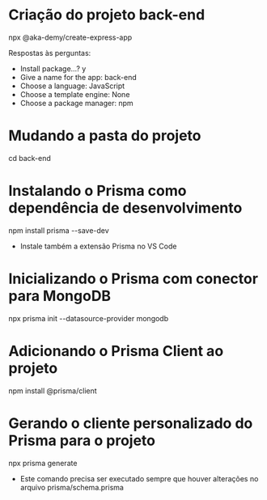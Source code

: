 # Criação do projeto back-end
npx @aka-demy/create-express-app

Respostas às perguntas:
* Install package...? y
* Give a name for the app: back-end
* Choose a language: JavaScript
* Choose a template engine: None
* Choose a package manager: npm

# Mudando a pasta do projeto
cd back-end

# Instalando o Prisma como dependência de desenvolvimento
npm install prisma --save-dev
* Instale também a extensão Prisma no VS Code

# Inicializando o Prisma com conector para MongoDB
npx prisma init --datasource-provider mongodb

# Adicionando o Prisma Client ao projeto
npm install @prisma/client

# Gerando o cliente personalizado do Prisma para o projeto
npx prisma generate
* Este comando precisa ser executado sempre que houver alterações
  no arquivo prisma/schema.prisma
